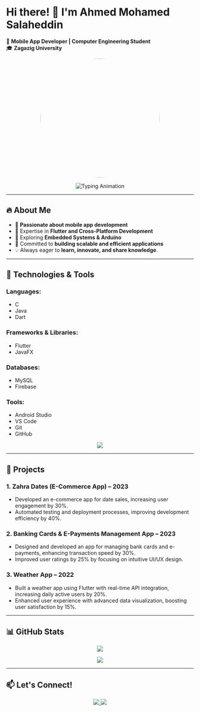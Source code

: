 # Hi there! 👋 I'm Ahmed Mohamed Salaheddin  

🚀 **Mobile App Developer | Computer Engineering Student**  
🎓 **Zagazig University**  

<p align="center">
  <img src="https://res.cloudinary.com/dzg2700cz/image/upload/t_Profile/v1732410673/1732410581801_vcwedy.png" width="320" height="320" style="border-radius: 50%;" />
</p>

<p align="center">
  <img src="https://readme-typing-svg.herokuapp.com?font=Fira+Code&size=22&pause=1000&color=F78C6C&center=true&vCenter=true&width=700&lines=Expert+in+Mobile+App+Development;Mastering+Flutter+%26+Cross-Platform+Development;Exploring+Embedded+Systems+%26+Arduino!+🚀" alt="Typing Animation" />
</p>

---

## 🔥 About Me  
- 🔹 **Passionate about mobile app development**  
- 🔹 Expertise in **Flutter and Cross-Platform Development**  
- 🔹 Exploring **Embedded Systems & Arduino**  
- 🔹 Committed to **building scalable and efficient applications**  
- 💡 Always eager to **learn, innovate, and share knowledge**.  

---

## 🚀 Technologies & Tools  
### **Languages:**  
- C  
- Java  
- Dart  

### **Frameworks & Libraries:**  
- Flutter  
- JavaFX  

### **Databases:**  
- MySQL  
- Firebase  

### **Tools:**  
- Android Studio  
- VS Code  
- Git  
- GitHub  

<p align="center">
  <img src="https://skillicons.dev/icons?i=dart,flutter,androidstudio,git,github,vscode,arduino" />
</p>

---

## 📂 Projects  
### 1. Zahra Dates (E-Commerce App) – 2023  
- Developed an e-commerce app for date sales, increasing user engagement by 30%.
- Automated testing and deployment processes, improving development efficiency by 40%.

### 2. Banking Cards & E-Payments Management App – 2023  
- Designed and developed an app for managing bank cards and e-payments, enhancing transaction speed by 30%.
- Improved user ratings by 25% by focusing on intuitive UI/UX design.

### 3. Weather App – 2022  
- Built a weather app using Flutter with real-time API integration, increasing daily active users by 20%.
- Enhanced user experience with advanced data visualization, boosting user satisfaction by 15%.

---

## 📊 GitHub Stats  
<p align="center">
  <img src="https://github-readme-streak-stats.herokuapp.com/?user=yourusername&theme=tokyonight" />
</p>

<p align="center">
  <img src="https://github-readme-stats.vercel.app/api/top-langs/?username=yourusername&layout=compact&theme=tokyonight" />
</p>

---

## 📫 Let's Connect!  
<p align="center">
  <a href="https://github.com/yourusername">
    <img src="https://img.shields.io/badge/GitHub-Profile-informational?style=flat&logo=github&color=181717" />
  </a>
  <a href="https://www.linkedin.com/in/ahmed-salah-519170220/">
    <img src="https://img.shields.io/badge/LinkedIn-Profile-blue?style=flat&logo=linkedin" />
  </a>
</p>
